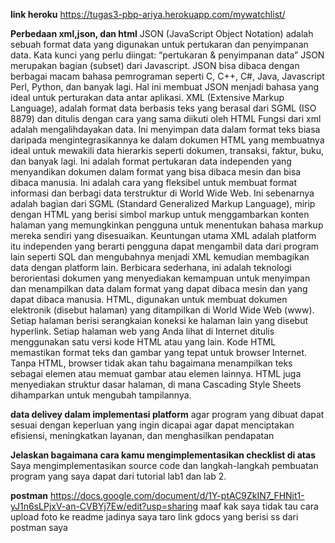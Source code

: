 **link heroku**
https://tugas3-pbp-ariya.herokuapp.com/mywatchlist/

**Perbedaan xml,json, dan html**
JSON (JavaScript Object Notation) adalah sebuah format data yang digunakan untuk pertukaran dan penyimpanan data. Kata kunci yang perlu diingat: “pertukaran & penyimpanan data” JSON merupakan bagian (subset) dari Javascript. JSON bisa dibaca dengan berbagai macam bahasa pemrograman seperti C, C++, C#, Java, Javascript Perl, Python, dan banyak lagi. Hal ini membuat JSON menjadi bahasa yang ideal untuk perturakan data antar aplikasi.
XML (Extensive Markup Language), adalah format data berbasis teks yang berasal dari SGML (ISO 8879) dan ditulis dengan cara yang sama diikuti oleh HTML  Fungsi dari xml adalah mengalihdayakan data. Ini menyimpan data dalam format teks biasa daripada mengintegrasikannya ke dalam dokumen HTML yang membuatnya ideal untuk mewakili data hierarkis seperti dokumen, transaksi, faktur, buku, dan banyak lagi.  Ini adalah format pertukaran data independen yang menyandikan dokumen dalam format yang bisa dibaca mesin dan bisa dibaca manusia. Ini adalah cara yang fleksibel untuk membuat format informasi dan berbagi data terstruktur di World Wide Web.  Ini sebenarnya adalah bagian dari SGML (Standard Generalized Markup Language), mirip dengan HTML yang berisi simbol markup untuk menggambarkan konten halaman yang memungkinkan pengguna untuk menentukan bahasa markup mereka sendiri yang disesuaikan.  Keuntungan utama XML adalah platform itu independen yang berarti pengguna dapat mengambil data dari program lain seperti SQL dan mengubahnya menjadi XML kemudian membagikan data dengan platform lain. Berbicara sederhana, ini adalah teknologi berorientasi dokumen yang menyediakan kemampuan untuk menyimpan dan menampilkan data dalam format yang dapat dibaca mesin dan yang dapat dibaca manusia.
HTML, digunakan untuk membuat dokumen elektronik (disebut halaman) yang ditampilkan di World Wide Web (www). Setiap halaman berisi serangkaian koneksi ke halaman lain yang disebut hyperlink. Setiap halaman web yang Anda lihat di Internet ditulis menggunakan satu versi kode HTML atau yang lain. Kode HTML memastikan format teks dan gambar yang tepat untuk browser Internet. Tanpa HTML, browser tidak akan tahu bagaimana menampilkan teks sebagai elemen atau memuat gambar atau elemen lainnya. HTML juga menyediakan struktur dasar halaman, di mana Cascading Style Sheets dihamparkan untuk mengubah tampilannya.

**data delivey dalam implementasi platform**
agar program yang dibuat dapat sesuai dengan keperluan yang ingin dicapai agar dapat menciptakan efisiensi, meningkatkan layanan, dan menghasilkan pendapatan

**Jelaskan bagaimana cara kamu mengimplementasikan checklist di atas**
Saya mengimplementasikan source code dan langkah-langkah pembuatan program yang saya dapat dari tutorial lab1 dan lab 2.

**postman**
https://docs.google.com/document/d/1Y-ptAC9ZkIN7_FHNit1-yJ1n6sLPjxV-an-CVBYj7Ew/edit?usp=sharing
maaf kak saya tidak tau cara upload foto ke readme jadinya saya taro link gdocs yang berisi ss dari postman saya